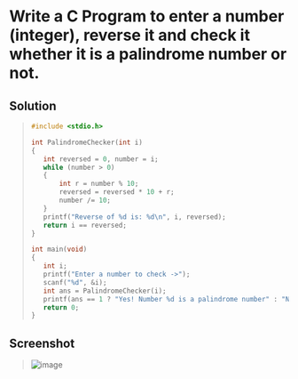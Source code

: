 # Write a C Program to enter a number (integer), reverse it and check it whether it is a  palindrome number or not.

## Solution
>```c
>#include <stdio.h>
>
>int PalindromeChecker(int i)
>{
>    int reversed = 0, number = i;
>    while (number > 0)
>    {
>        int r = number % 10;
>        reversed = reversed * 10 + r;
>        number /= 10;
>    }
>    printf("Reverse of %d is: %d\n", i, reversed);
>    return i == reversed;
>}
>
>int main(void)
>{
>    int i;
>    printf("Enter a number to check ->");
>    scanf("%d", &i);
>    int ans = PalindromeChecker(i);
>    printf(ans == 1 ? "Yes! Number %d is a palindrome number" : "No! Number %d is not a palindrome number", i);
>    return 0;
>}
>```
## Screenshot
>![image](https://user-images.githubusercontent.com/96988507/151669194-688546b8-d7a7-4252-8eb5-f57c8146c717.png)
